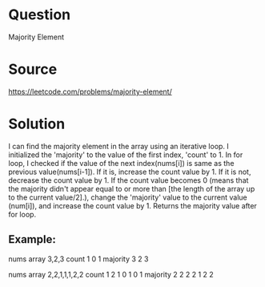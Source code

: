 # Question
Majority Element

# Source
https://leetcode.com/problems/majority-element/

# Solution
I can find the majority element in the array using an iterative loop. I initialized the 'majority' to the value of the first index, 'count' to 1. In for loop, I checked if the value of the next index(nums[i]) is same as the previous value(nums[i-1]). If it is, increase the count value by 1. If it is not, decrease the count value by 1. If the count value becomes 0 (means that the majority didn't appear equal to or more than [the length of the array up to the current value/2].), change the 'majority' value to the current value (num[i]), and increase the count value by 1. Returns the majority value after for loop.

## Example:
nums array 3,2,3
count      1 0 1
majority   3 2 3

nums array 2,2,1,1,1,2,2
count	   1 2 1 0 1 0 1
majority   2 2 2 2 1 2 2

